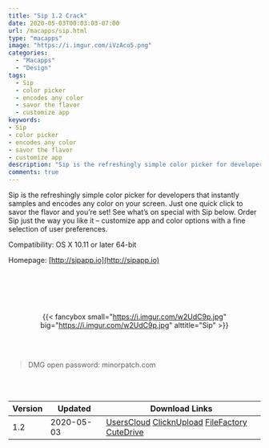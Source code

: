 ```yaml
---
title: "Sip 1.2 Crack"
date: 2020-05-03T00:03:03-07:00
url: /macapps/sip.html
type: "macapps"
image: "https://i.imgur.com/iVzAco5.png"
categories:
  - "Macapps"
  - "Design"
tags:
  - Sip
  - color picker
  - encodes any color
  - savor the flavor
  - customize app
keywords:
- Sip
- color picker
- encodes any color
- savor the flavor
- customize app
description: "Sip is the refreshingly simple color picker for developers that instantly samples and encodes any color on your screen"
comments: true
---
```


Sip is the refreshingly simple color picker for developers that instantly samples and encodes any color on your screen. Just one quick click to savor the flavor and you’re set! See what’s on special with Sip below. Order Sip just the way you like it – customize app and color options with a fine selection of user preferences.

Compatibility: OS X 10.11 or later 64-bit

Homepage: [http://sipapp.io](http://sipapp.io)

<br/>
<br/>
<script async src="https://pagead2.googlesyndication.com/pagead/js/adsbygoogle.js"></script>
<ins class="adsbygoogle"
     style="display:block; text-align:center;"
     data-ad-layout="in-article"
     data-ad-format="fluid"
     data-ad-client="ca-pub-8746275014476192"
     data-ad-slot="5144997159"></ins>
<script>
     (adsbygoogle = window.adsbygoogle || []).push({});
</script>
<br/>
<br/>


<center>

{{< fancybox small="https://i.imgur.com/w2UdC9p.jpg" big="https://i.imgur.com/w2UdC9p.jpg" alttitle="Sip" >}}

</center>

<br/>
<br/>


> DMG open password: minorpatch.com

<br/>

<br/>
<div id="history_version" class="history_version">

| Version | Updated | Download Links |
| ---- | ---- | ---- |
| 1.2 | 2020-05-03 | [UsersCloud](https://ouo.io/DMd92D)   [ClicknUpload](https://ouo.io/RoaJvG)   [FileFactory](https://ouo.io/Wv83Sz)   [CuteDrive](https://ouo.io/bw75b0) |

</div>
